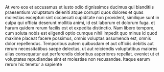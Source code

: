 At vero eos et accusamus et iusto odio dignissimos ducimus qui blanditiis praesentium voluptatum deleniti atque corrupti quos
dolores et quas molestias excepturi sint occaecati cupiditate non provident, similique sunt in culpa qui officia deserunt
mollitia animi, id est laborum et dolorum fuga. et harum quidem rerum facilis est et expedita distinctio. Nam libero tempore, cum
soluta nobis est eligendi optio cumque nihil impedit quo minus id quod maxime placeat facere possimus, omnis voluptas
assumenda est, omnis dolor repellendus. Temporibus autem quibusdam et aut officiis debitis aut rerum necessitatibus saepe
delectus, ut aut reiciendis voluptatibus maiores alias consequatur aut perferendis doloribus asperiores repellat.
eveniet ut et voluptates repudiandae sint et molestiae non recusandae. Itaque earum rerum hic tenetur a sapiente